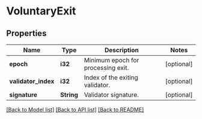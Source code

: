 # VoluntaryExit

## Properties

Name | Type | Description | Notes
------------ | ------------- | ------------- | -------------
**epoch** | **i32** | Minimum epoch for processing exit. | [optional] 
**validator_index** | **i32** | Index of the exiting validator. | [optional] 
**signature** | **String** | Validator signature. | [optional] 

[[Back to Model list]](../README.md#documentation-for-models) [[Back to API list]](../README.md#documentation-for-api-endpoints) [[Back to README]](../README.md)


